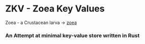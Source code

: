 # ZKV - Zoea Key Values
Zoea - a Crustacean larva -> [zoea](https://www.merriam-webster.com/dictionary/zoea)

### An Attempt at minimal key-value store written in Rust
